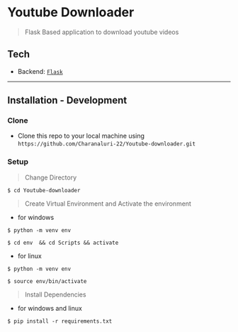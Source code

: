 
# Youtube Downloader 

> Flask Based application to download youtube videos 

## Tech
- Backend: <a href="https://flask.palletsprojects.com/en/3.0.x/">`Flask`</a>
---

## Installation - Development

### Clone

- Clone this repo to your local machine using `https://github.com/Charanaluri-22/Youtube-downloader.git`

### Setup

> Change Directory

```shell
$ cd Youtube-downloader
```
> Create Virtual Environment and Activate the environment 

- for windows 
```shell
$ python -m venv env 
```
```shell
$ cd env  && cd Scripts && activate 
```
- for linux 
```shell
$ python -m venv env 
```
```shell
$ source env/bin/activate 
```
> Install Dependencies 

- for windows and linux
```shell
$ pip install -r requirements.txt
```
